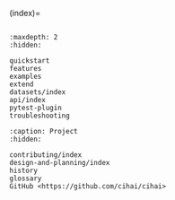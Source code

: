 (index)=

```{include} ../README.md

```

```{toctree}
:maxdepth: 2
:hidden:

quickstart
features
examples
extend
datasets/index
api/index
pytest-plugin
troubleshooting

```

```{toctree}
:caption: Project
:hidden:

contributing/index
design-and-planning/index
history
glossary
GitHub <https://github.com/cihai/cihai>
```
